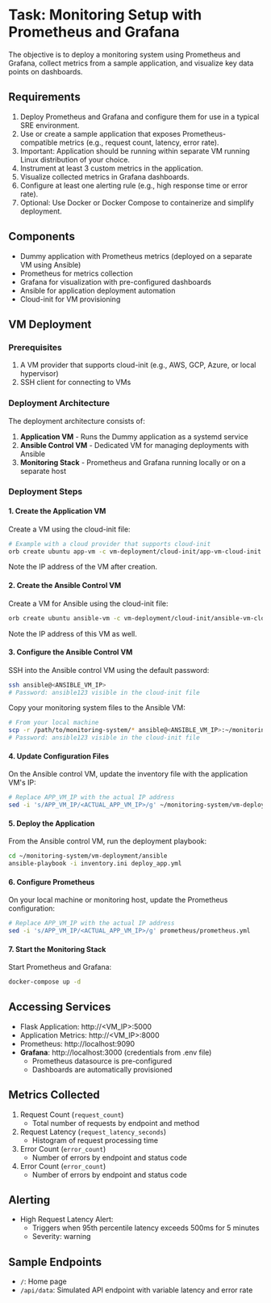 # Task: Monitoring Setup with Prometheus and Grafana
The objective is to deploy a monitoring system using Prometheus and Grafana, collect metrics from a
sample application, and visualize key data points on dashboards.
## Requirements
1. Deploy Prometheus and Grafana and configure them for use in a typical SRE environment.
2. Use or create a sample application that exposes Prometheus-compatible metrics (e.g., request count, latency, error rate).
3. Important: Application should be running within separate VM running Linux distribution of your choice.
4. Instrument at least 3 custom metrics in the application.
5. Visualize collected metrics in Grafana dashboards.
6. Configure at least one alerting rule (e.g., high response time or error rate).
7. Optional: Use Docker or Docker Compose to containerize and simplify deployment.

## Components

- Dummy application with Prometheus metrics (deployed on a separate VM using Ansible)
- Prometheus for metrics collection
- Grafana for visualization with pre-configured dashboards
- Ansible for application deployment automation
- Cloud-init for VM provisioning

## VM Deployment

### Prerequisites

1. A VM provider that supports cloud-init (e.g., AWS, GCP, Azure, or local hypervisor)
2. SSH client for connecting to VMs

### Deployment Architecture

The deployment architecture consists of:

1. **Application VM** - Runs the Dummy application as a systemd service
2. **Ansible Control VM** - Dedicated VM for managing deployments with Ansible
3. **Monitoring Stack** - Prometheus and Grafana running locally or on a separate host

### Deployment Steps

#### 1. Create the Application VM

Create a VM using the cloud-init file:

```bash
# Example with a cloud provider that supports cloud-init
orb create ubuntu app-vm -c vm-deployment/cloud-init/app-vm-cloud-init.yml
```

Note the IP address of the VM after creation.

#### 2. Create the Ansible Control VM

Create a VM for Ansible using the cloud-init file:

```bash
orb create ubuntu ansible-vm -c vm-deployment/cloud-init/ansible-vm-cloud-init.yml
```

Note the IP address of this VM as well.

#### 3. Configure the Ansible Control VM

SSH into the Ansible control VM using the default password:

```bash
ssh ansible@<ANSIBLE_VM_IP>
# Password: ansible123 visible in the cloud-init file
```

Copy your monitoring system files to the Ansible VM:

```bash
# From your local machine
scp -r /path/to/monitoring-system/* ansible@<ANSIBLE_VM_IP>:~/monitoring-system/
# Password: ansible123 visible in the cloud-init file
```

#### 4. Update Configuration Files

On the Ansible control VM, update the inventory file with the application VM's IP:

```bash
# Replace APP_VM_IP with the actual IP address
sed -i 's/APP_VM_IP/<ACTUAL_APP_VM_IP>/g' ~/monitoring-system/vm-deployment/ansible/inventory.ini
```

#### 5. Deploy the Application

From the Ansible control VM, run the deployment playbook:

```bash
cd ~/monitoring-system/vm-deployment/ansible
ansible-playbook -i inventory.ini deploy_app.yml
```

#### 6. Configure Prometheus

On your local machine or monitoring host, update the Prometheus configuration:

```bash
# Replace APP_VM_IP with the actual IP address
sed -i 's/APP_VM_IP/<ACTUAL_APP_VM_IP>/g' prometheus/prometheus.yml
```

#### 7. Start the Monitoring Stack

Start Prometheus and Grafana:

```bash
docker-compose up -d
```

## Accessing Services

- Flask Application: http://<VM_IP>:5000
- Application Metrics: http://<VM_IP>:8000
- Prometheus: http://localhost:9090
- **Grafana**: http://localhost:3000 (credentials from .env file)
  - Prometheus datasource is pre-configured
  - Dashboards are automatically provisioned

## Metrics Collected

1. Request Count (`request_count`)
   - Total number of requests by endpoint and method
2. Request Latency (`request_latency_seconds`)
   - Histogram of request processing time
3. Error Count (`error_count`)
   - Number of errors by endpoint and status code
3. Error Count (`error_count`)
   - Number of errors by endpoint and status code

## Alerting

- High Request Latency Alert:
  - Triggers when 95th percentile latency exceeds 500ms for 5 minutes
  - Severity: warning

## Sample Endpoints

- `/`: Home page
- `/api/data`: Simulated API endpoint with variable latency and error rate